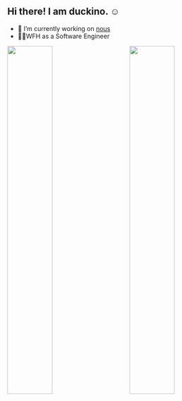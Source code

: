 ## Hi there! I am duckino. ☺️

- 🔭 I’m currently working on [nous](https://github.com/duckino/nous)
- 👨‍💻WFH as a Software Engineer

<div>
    <img src="https://storage.googleapis.com/gweb-uniblog-publish-prod/original_images/Social_dino-with-hat.gif" width=45% height=45% />
    <img align='right' src="https://github-readme-stats.vercel.app/api?username=duckino&show_icons=true&theme=tokyonight&show_icons=true" width=45% height=45% />
</div>


<!--
**duckino/duckino** is a ✨ _special_ ✨ repository because its `README.md` (this file) appears on your GitHub profile.

Here are some ideas to get you started:

- 🔭 I’m currently working on ...
- 🌱 I’m currently learning ...
- 👯 I’m looking to collaborate on ...
- 🤔 I’m looking for help with ...
- 💬 Ask me about ...
- 📫 How to reach me: ...
- 😄 Pronouns: ...
- ⚡ Fun fact: ...
-->
